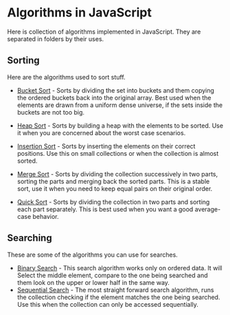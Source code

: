 # Algorithms in JavaScript

Here is collection of algorithms implemented in JavaScript. They are separated in folders by their uses.

## Sorting

Here are the algorithms used to sort stuff.

- [Bucket Sort](sorting/bucketSort.js) - Sorts by dividing the set into buckets and them copying the ordered buckets back into the original array. Best used when the elements are drawn from a uniform dense universe, if the sets inside the buckets are not too big.

- [Heap Sort](sorting/heapSort.js) - Sorts by building a heap with the elements to be sorted. Use it when you are concerned about the worst case scenarios.

- [Insertion Sort](sorting/insertionSort.js) - Sorts by inserting the elements on their correct positions. Use this on small collections or when the collection is almost sorted.

- [Merge Sort](sorting/mergeSort.js) - Sorts by dividing the collection successively in two parts, sorting the parts and merging back the sorted parts. This is a stable sort, use it when you need to keep equal pairs on their original order.

- [Quick Sort](sorting/quickSort.js) - Sorts by dividing the collection in two parts and sorting each part separately. This is best used when you want a good average-case behavior.

## Searching

These are some of the algorithms you can use for searches.

- [Binary Search](searching/binarySearch.js) - This search algorithm works only on ordered data. It will Select the middle element, compare to the one being searched and them look on the upper or lower half in the same way.
- [Sequential Search](searching/sequentialSearch.js) - The most straight forward search algorithm, runs the collection checking if the element matches the one being searched. Use this when the collection can only be accessed sequentially.